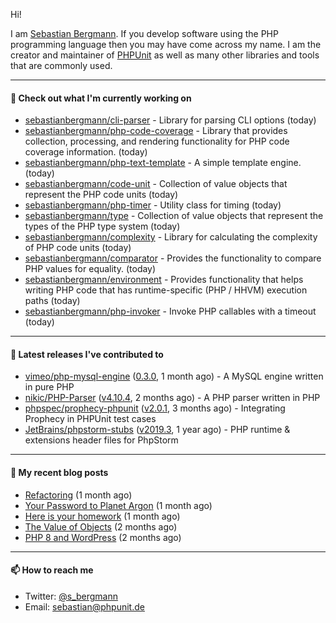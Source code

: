 Hi!

I am [Sebastian Bergmann](https://sebastian-bergmann.de/). If you develop software using the PHP programming language then you may have come across my name. I am the creator and maintainer of [PHPUnit](https://phpunit.de/) as well as many other libraries and tools that are commonly used.

---

#### 👷 Check out what I'm currently working on

- [sebastianbergmann/cli-parser](https://github.com/sebastianbergmann/cli-parser) - Library for parsing CLI options (today)
- [sebastianbergmann/php-code-coverage](https://github.com/sebastianbergmann/php-code-coverage) - Library that provides collection, processing, and rendering functionality for PHP code coverage information. (today)
- [sebastianbergmann/php-text-template](https://github.com/sebastianbergmann/php-text-template) - A simple template engine. (today)
- [sebastianbergmann/code-unit](https://github.com/sebastianbergmann/code-unit) - Collection of value objects that represent the PHP code units (today)
- [sebastianbergmann/php-timer](https://github.com/sebastianbergmann/php-timer) - Utility class for timing (today)
- [sebastianbergmann/type](https://github.com/sebastianbergmann/type) - Collection of value objects that represent the types of the PHP type system (today)
- [sebastianbergmann/complexity](https://github.com/sebastianbergmann/complexity) - Library for calculating the complexity of PHP code units (today)
- [sebastianbergmann/comparator](https://github.com/sebastianbergmann/comparator) - Provides the functionality to compare PHP values for equality. (today)
- [sebastianbergmann/environment](https://github.com/sebastianbergmann/environment) - Provides functionality that helps writing PHP code that has runtime-specific (PHP / HHVM) execution paths (today)
- [sebastianbergmann/php-invoker](https://github.com/sebastianbergmann/php-invoker) - Invoke PHP callables with a timeout (today)

---

#### 🔭 Latest releases I've contributed to

- [vimeo/php-mysql-engine](https://github.com/vimeo/php-mysql-engine) ([0.3.0](https://github.com/vimeo/php-mysql-engine/releases/tag/0.3.0), 1 month ago) - A MySQL engine written in pure PHP
- [nikic/PHP-Parser](https://github.com/nikic/PHP-Parser) ([v4.10.4](https://github.com/nikic/PHP-Parser/releases/tag/v4.10.4), 2 months ago) - A PHP parser written in PHP
- [phpspec/prophecy-phpunit](https://github.com/phpspec/prophecy-phpunit) ([v2.0.1](https://github.com/phpspec/prophecy-phpunit/releases/tag/v2.0.1), 3 months ago) - Integrating Prophecy in PHPUnit test cases
- [JetBrains/phpstorm-stubs](https://github.com/JetBrains/phpstorm-stubs) ([v2019.3](https://github.com/JetBrains/phpstorm-stubs/releases/tag/v2019.3), 1 year ago) - PHP runtime &amp; extensions header files for PhpStorm

---

#### 📜 My recent blog posts

- [Refactoring](https://thephp.cc/news/2021/01/refactoring) (1 month ago)
- [Your Password to Planet Argon](https://thephp.cc/news/2021/01/your-password-to-planet-argon) (1 month ago)
- [Here is your homework](https://thephp.cc/news/2021/01/here-is-your-homework) (1 month ago)
- [The Value of Objects](https://thephp.cc/news/2021/01/the-value-of-objects) (2 months ago)
- [PHP 8 and WordPress](https://thephp.cc/news/2021/01/php8-and-wordpress) (2 months ago)

---

#### 📫 How to reach me

- Twitter: [@s_bergmann](https://twitter.com/s_bergmann)
- Email: [sebastian@phpunit.de](mailto://sebastian@phpunit.de)

